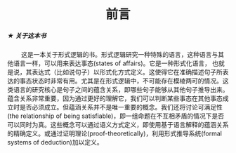 <h1 style="text-align: center;">前言</h1>

##### ★ 关于这本书
&nbsp;&nbsp;&nbsp;&nbsp;&nbsp;&nbsp;&nbsp;&nbsp;这是一本关于形式逻辑的书。形式逻辑研究一种特殊的语言，这种语言与其他语言一样，可以用来表达事态(states of affairs)。它是一种形式化语言， 也就是说，其表达式（比如说句子）以形式化方式定义。这使得它在准确描述句子所表达的事态状态时非常有用。尤其是在形式逻辑中，不可能存在模棱两可的情况。这类语言的研究核心是句子之间的蕴含关系，即哪些句子能够从其他句子推导出来。蕴含关系非常重要，因为通过更好的理解它，我们可以判断某些事态在其他事态成立时是否必须成立。但蕴涵关系并不是唯一重要的概念。我们还将讨论可满足性(the relationship of being satisfiable)，即一组命题在不互相矛盾的情况下是否可以同时为真。这些概念可以通过语义方式定义，即使用基于语言解释的蕴涵关系的精确定义。或通过证明理论(proof-theoretically)，利用形式推导系统(formal systems of deduction)加以定义。
